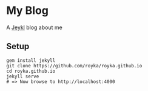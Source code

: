# My Blog
A [Jeykl](https://jekyllrb.com/) blog about me

## Setup

    gem install jekyll
    git clone https://github.com/royka/royka.github.io
    cd royka.github.io
    jekyll serve
    # => Now browse to http://localhost:4000
